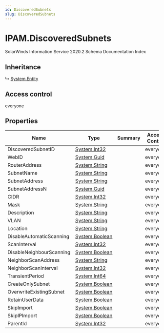 ```yaml
---
id: DiscoveredSubnets
slug: DiscoveredSubnets
---
```


# IPAM.DiscoveredSubnets

SolarWinds Information Service 2020.2 Schema Documentation Index

## Inheritance

↳ [System.Entity](./../System/Entity)

## Access control

everyone

## Properties

| Name | Type | Summary | Access Control |
| ------ | ------ | ------ | ------ |
| DiscoveredSubnetID | [System.Int32](https://docs.microsoft.com/en-us/dotnet/api/system.int32) |  | everyone |
| WebID | [System.Guid](https://docs.microsoft.com/en-us/dotnet/api/system.guid) |  | everyone |
| RouterAddress | [System.String](https://docs.microsoft.com/en-us/dotnet/api/system.string) |  | everyone |
| SubnetName | [System.String](https://docs.microsoft.com/en-us/dotnet/api/system.string) |  | everyone |
| SubnetAddress | [System.String](https://docs.microsoft.com/en-us/dotnet/api/system.string) |  | everyone |
| SubnetAddressN | [System.Guid](https://docs.microsoft.com/en-us/dotnet/api/system.guid) |  | everyone |
| CIDR | [System.Int32](https://docs.microsoft.com/en-us/dotnet/api/system.int32) |  | everyone |
| Mask | [System.String](https://docs.microsoft.com/en-us/dotnet/api/system.string) |  | everyone |
| Description | [System.String](https://docs.microsoft.com/en-us/dotnet/api/system.string) |  | everyone |
| VLAN | [System.String](https://docs.microsoft.com/en-us/dotnet/api/system.string) |  | everyone |
| Location | [System.String](https://docs.microsoft.com/en-us/dotnet/api/system.string) |  | everyone |
| DisableAutomaticScanning | [System.Boolean](https://docs.microsoft.com/en-us/dotnet/api/system.boolean) |  | everyone |
| ScanInterval | [System.Int32](https://docs.microsoft.com/en-us/dotnet/api/system.int32) |  | everyone |
| DisableNeighbourScanning | [System.Boolean](https://docs.microsoft.com/en-us/dotnet/api/system.boolean) |  | everyone |
| NeighborScanAddress | [System.String](https://docs.microsoft.com/en-us/dotnet/api/system.string) |  | everyone |
| NeighborScanInterval | [System.Int32](https://docs.microsoft.com/en-us/dotnet/api/system.int32) |  | everyone |
| TransientPeriod | [System.Int64](https://docs.microsoft.com/en-us/dotnet/api/system.int64) |  | everyone |
| CreateOnlySubnet | [System.Boolean](https://docs.microsoft.com/en-us/dotnet/api/system.boolean) |  | everyone |
| OverwriteExistingSubnet | [System.Boolean](https://docs.microsoft.com/en-us/dotnet/api/system.boolean) |  | everyone |
| RetainUserData | [System.Boolean](https://docs.microsoft.com/en-us/dotnet/api/system.boolean) |  | everyone |
| SkipImport | [System.Boolean](https://docs.microsoft.com/en-us/dotnet/api/system.boolean) |  | everyone |
| SkipIPImport | [System.Boolean](https://docs.microsoft.com/en-us/dotnet/api/system.boolean) |  | everyone |
| ParentId | [System.Int32](https://docs.microsoft.com/en-us/dotnet/api/system.int32) |  | everyone |

